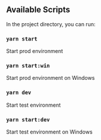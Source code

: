 ## Available Scripts

In the project directory, you can run:

### `yarn start`
Start prod environment 

### `yarn start:win`
Start prod environment on Windows

### `yarn dev`
Start test environment

### `yarn start:dev`
Start test environment on Windows
